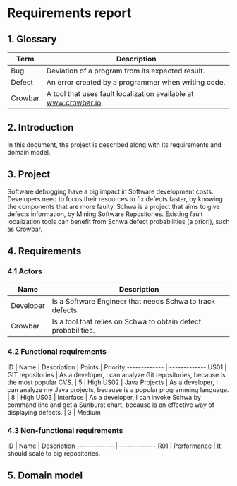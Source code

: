 # Requirements report
## 1. Glossary
Term  | Description
------------- | -------------
Bug | Deviation of a program from its expected result.
Defect  | An error created by a programmer when writing code.
Crowbar | A tool that uses fault localization available at www.crowbar.io

## 2. Introduction
In this document, the project is described along with its requirements and domain model.

## 3. Project
Software debugging have a big impact in Software development costs. Developers need to focus their resources to fix defects faster, by knowing the components that are more faulty. Schwa is a project that aims to give defects information, by Mining Software Repositories. Existing fault localization tools can benefit from Schwa defect probabilities (a priori), such as Crowbar.

## 4. Requirements
### 4.1 Actors
Name | Description
------------- | -------------
Developer | Is a Software Engineer that needs Schwa to track defects.
Crowbar | Is a tool that relies on Schwa to obtain defect probabilities.

### 4.2 Functional requirements

ID  | Name | Description | Points | Priority
------------- | -------------
US01  | GIT repositories | As a developer, I can analyze Git repositories, because is the most popular CVS.  | 5 | High
US02  | Java Projects | As a developer, I can analyze my Java projects, because is a popular programming language. | 8 | High
US03 | Interface | As a developer, I can invoke Schwa by command line and get a Sunburst chart, because is an effective way of displaying defects. | 3 | Medium

### 4.3 Non-functional requirements
ID  | Name | Description
------------- | -------------
R01  | Performance | It should scale to big repositories.


## 5. Domain model
